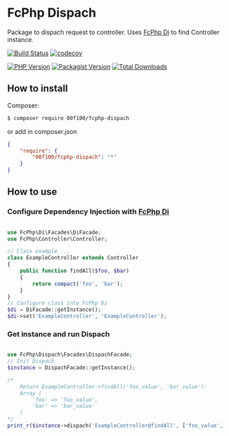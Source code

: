 # FcPhp Dispach

Package to dispach request to controller. Uses [FcPhp Di](https://github.com/00f100/fcphp-di) to find Controller instance.

[![Build Status](https://travis-ci.org/00F100/fcphp-dispach.svg?branch=master)](https://travis-ci.org/00F100/fcphp-dispach) [![codecov](https://codecov.io/gh/00F100/fcphp-dispach/branch/master/graph/badge.svg)](https://codecov.io/gh/00F100/fcphp-dispach)

[![PHP Version](https://img.shields.io/packagist/php-v/00f100/fcphp-dispach.svg)](https://packagist.org/packages/00F100/fcphp-dispach) [![Packagist Version](https://img.shields.io/packagist/v/00f100/fcphp-dispach.svg)](https://packagist.org/packages/00F100/fcphp-dispach) [![Total Downloads](https://poser.pugx.org/00F100/fcphp-dispach/downloads)](https://packagist.org/packages/00F100/fcphp-dispach)

## How to install

Composer:
```sh
$ composer require 00f100/fcphp-dispach
```

or add in composer.json
```json
{
    "require": {
        "00f100/fcphp-dispach": "*"
    }
}
```

## How to use

### Configure Dependency Injection with [FcPhp Di](https://github.com/00f100/fcphp-di)

```php

use FcPhp\Di\Facades\DiFacade;
use FcPhp\Controller\Controller;

// Class example ...
class ExampleController extends Controller
{
    public function findAll($foo, $bar)
    {
        return compact('foo', 'bar');
    }
}
// Configure class into FcPhp Di
$di = DiFacade::getInstance();
$di->set('ExampleController', 'ExampleController');

```

### Get instance and run Dispach

```php

use FcPhp\Dispach\Facades\DispachFacade;
// Init Dispach
$instance = DispachFacade::getInstance();

/*
    Return ExampleController->findAll('foo_value', 'bar_value'):
    Array (
        'foo' => 'foo_value',
        'bar' => 'bar_value'
    )
*/
print_r($instance->dispach('ExampleController@findAll', ['foo_value', 'bar_value']));
```